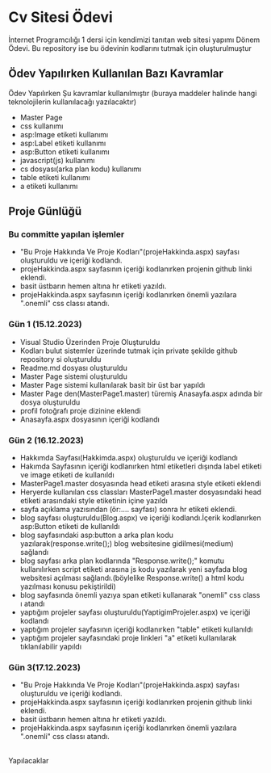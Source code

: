 # Cv Sitesi Ödevi
İnternet Programcılığı 1 dersi için kendimizi tanıtan web sitesi yapımı Dönem Ödevi.
Bu repository ise bu ödevinin kodlarını tutmak için oluşturulmuştur

## Ödev Yapılırken Kullanılan Bazı Kavramlar
Ödev Yapılırken Şu kavramlar kullanılmıştır
(buraya maddeler halinde hangi teknolojilerin kullanılacağı yazılacaktır)
<br>
+ Master Page
+ css kullanımı
+ asp:Image etiketi kullanımı
+ asp:Label etiketi kullanımı
+ asp:Button etiketi kullanımı
+ javascript(js) kullanımı
+ cs dosyası(arka plan kodu) kullanımı
+ table etiketi kullanımı
+ a etiketi kullanımı
## Proje Günlüğü

### Bu committe yapılan işlemler
+ "Bu Proje Hakkında Ve Proje Kodları"(projeHakkinda.aspx) sayfası oluşturuldu ve içeriği kodlandı.
+ projeHakkinda.aspx sayfasının içeriği kodlanırken projenin github linki eklendi.
+ basit üstbarın hemen altına hr etiketi yazıldı.
+ projeHakkinda.aspx sayfasının içeriği kodlanırken önemli yazılara ".onemli" css classı atandı.

### Gün 1 (15.12.2023)
+ Visual Studio Üzerinden Proje Oluşturuldu
+ Kodları bulut sistemler üzerinde tutmak için private şekilde github repository si oluşturuldu
+ Readme.md dosyası oluşturuldu
+ Master Page sistemi oluşturuldu
+ Master Page sistemi kullanılarak basit bir üst bar yapıldı
+ Master Page den(MasterPage1.master) türemiş Anasayfa.aspx adında bir dosya oluşturuldu
+ profil fotoğrafı proje dizinine eklendi
+ Anasayfa.aspx dosyasının içeriği kodlandı
### Gün 2 (16.12.2023)
+ Hakkımda Sayfası(Hakkimda.aspx) oluşturuldu ve içeriği kodlandı
+ Hakımda Sayfasının içeriği kodlanırken html etiketleri dışında label etiketi ve image etiketi de kullanıldı
+ MasterPage1.master dosyasında head etiketi arasına style etiketi eklendi
+ Heryerde kullanılan css classları MasterPage1.master dosyasındaki head etiketi arasındaki style etiketinin içine yazıldı
+ sayfa açıklama yazısından (ör:.... sayfası) sonra hr etiketi eklendi.
+ blog sayfası oluşturuldu(Blog.aspx) ve içeriği kodlandı.İçerik kodlanırken asp:Button etiketi de kullanıldı
+ blog sayfasındaki asp:button a arka plan kodu yazılarak(response.write();) blog websitesine gidilmesi(medium) sağlandı
+ blog sayfası arka plan kodlarında "Response.write();" komutu kullanılırken script etiketi arasına js kodu yazılarak yeni sayfada blog websitesi açılması sağlandı.(böylelike Response.write() a html kodu yazılması konusu pekiştirildi)
+ blog sayfasında önemli yazıya span etiketi kullanarak "onemli" css class ı atandı
+ yaptığım projeler sayfası oluşturuldu(YaptigimProjeler.aspx) ve içeriği kodlandı
+ yaptığım projeler sayfasının içeriği kodlanırken "table" etiketi kullanıldı
+ yaptığım projeler sayfasındaki proje linkleri "a" etiketi kullanılarak tıklanılabilir yapıldı
### Gün 3(17.12.2023)
+ "Bu Proje Hakkında Ve Proje Kodları"(projeHakkinda.aspx) sayfası oluşturuldu ve içeriği kodlandı.
+ projeHakkinda.aspx sayfasının içeriği kodlanırken projenin github linki eklendi.
+ basit üstbarın hemen altına hr etiketi yazıldı.
+ projeHakkinda.aspx sayfasının içeriği kodlanırken önemli yazılara ".onemli" css classı atandı.		
<br>
Yapılacaklar